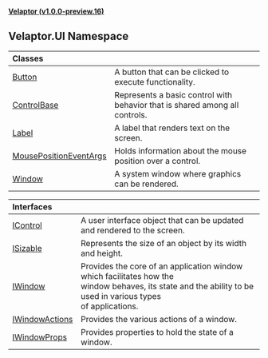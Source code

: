 #### [Velaptor (v1.0.0-preview.16)](./namespaces.md 'Velaptor Namespaces')

## Velaptor.UI Namespace

| Classes | |
| :--- | :--- |
| [Button](./Velaptor.UI.Button.md 'Velaptor.UI.Button') | A button that can be clicked to execute functionality. |
| [ControlBase](./Velaptor.UI.ControlBase.md 'Velaptor.UI.ControlBase') | Represents a basic control with behavior that is shared among all controls. |
| [Label](./Velaptor.UI.Label.md 'Velaptor.UI.Label') | A label that renders text on the screen. |
| [MousePositionEventArgs](./Velaptor.UI.MousePositionEventArgs.md 'Velaptor.UI.MousePositionEventArgs') | Holds information about the mouse position over a control. |
| [Window](./Velaptor.UI.Window.md 'Velaptor.UI.Window') | A system window where graphics can be rendered. |

| Interfaces | |
| :--- | :--- |
| [IControl](./Velaptor.UI.IControl.md 'Velaptor.UI.IControl') | A user interface object that can be updated and rendered to the screen. |
| [ISizable](./Velaptor.UI.ISizable.md 'Velaptor.UI.ISizable') | Represents the size of an object by its width and height. |
| [IWindow](./Velaptor.UI.IWindow.md 'Velaptor.UI.IWindow') | Provides the core of an application window which facilitates how the<br/>window behaves, its state and the ability to be used in various types<br/>of applications. |
| [IWindowActions](./Velaptor.UI.IWindowActions.md 'Velaptor.UI.IWindowActions') | Provides the various actions of a window. |
| [IWindowProps](./Velaptor.UI.IWindowProps.md 'Velaptor.UI.IWindowProps') | Provides properties to hold the state of a window. |

